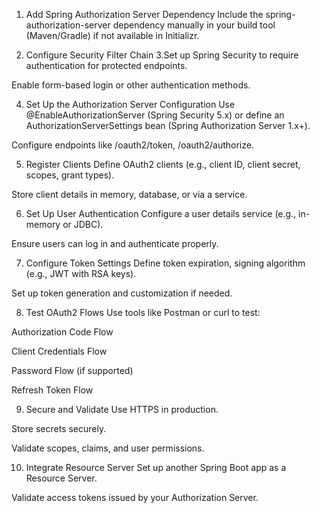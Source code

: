

1. Add Spring Authorization Server Dependency
Include the spring-authorization-server dependency manually in your build tool (Maven/Gradle) if not available in Initializr.

2. Configure Security Filter Chain
3.Set up Spring Security to require authentication for protected endpoints.

Enable form-based login or other authentication methods.

4. Set Up the Authorization Server Configuration
Use @EnableAuthorizationServer (Spring Security 5.x) or define an AuthorizationServerSettings bean (Spring Authorization Server 1.x+).

Configure endpoints like /oauth2/token, /oauth2/authorize.

5. Register Clients
Define OAuth2 clients (e.g., client ID, client secret, scopes, grant types).

Store client details in memory, database, or via a service.

6. Set Up User Authentication
Configure a user details service (e.g., in-memory or JDBC).

Ensure users can log in and authenticate properly.

7. Configure Token Settings
Define token expiration, signing algorithm (e.g., JWT with RSA keys).

Set up token generation and customization if needed.

8. Test OAuth2 Flows
Use tools like Postman or curl to test:

Authorization Code Flow

Client Credentials Flow

Password Flow (if supported)

Refresh Token Flow

9. Secure and Validate
Use HTTPS in production.

Store secrets securely.

Validate scopes, claims, and user permissions.

10. Integrate Resource Server
Set up another Spring Boot app as a Resource Server.

Validate access tokens issued by your Authorization Server.
